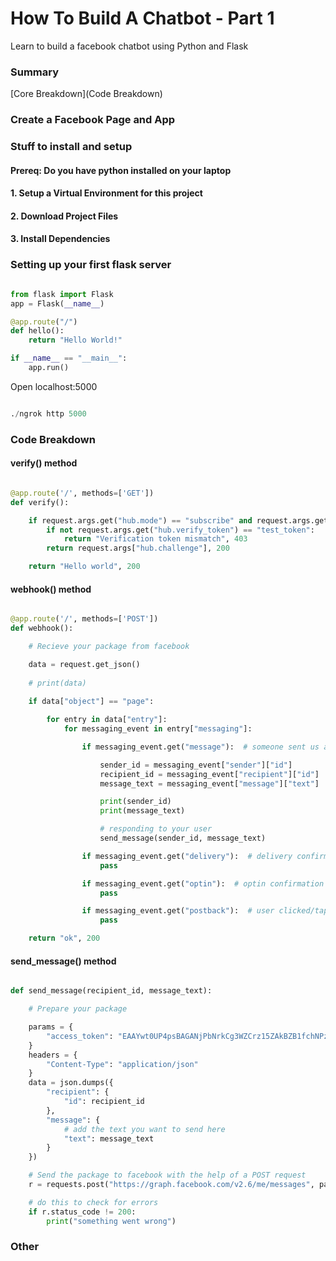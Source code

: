# How To Build A Chatbot - Part 1
Learn to build a facebook chatbot using Python and Flask

### Summary
[Core Breakdown](Code Breakdown)


### Create a Facebook Page and App

### Stuff to install and setup

#### Prereq: Do you have python installed on your laptop

#### 1. Setup a Virtual Environment for this project

#### 2. Download Project Files

#### 3. Install Dependencies

### Setting up your first flask server

```python 

from flask import Flask
app = Flask(__name__)

@app.route("/")
def hello():
    return "Hello World!"

if __name__ == "__main__":
    app.run()

```

Open localhost:5000

```python

./ngrok http 5000

```


###  Code Breakdown

#### verify() method

```python

@app.route('/', methods=['GET'])
def verify():

    if request.args.get("hub.mode") == "subscribe" and request.args.get("hub.challenge"):
        if not request.args.get("hub.verify_token") == "test_token":
            return "Verification token mismatch", 403
        return request.args["hub.challenge"], 200

    return "Hello world", 200

````



#### webhook() method

```python

@app.route('/', methods=['POST'])
def webhook():

    # Recieve your package from facebook

    data = request.get_json()
    
    # print(data)
    
    if data["object"] == "page":

        for entry in data["entry"]:
            for messaging_event in entry["messaging"]:

                if messaging_event.get("message"):  # someone sent us a message

                    sender_id = messaging_event["sender"]["id"]        # the facebook ID of the person sending you the message
                    recipient_id = messaging_event["recipient"]["id"]  # the recipient's ID, which should be your page's facebook ID
                    message_text = messaging_event["message"]["text"]  # the message's text

                    print(sender_id)
                    print(message_text)

                    # responding to your user
                    send_message(sender_id, message_text)

                if messaging_event.get("delivery"):  # delivery confirmation
                    pass

                if messaging_event.get("optin"):  # optin confirmation
                    pass

                if messaging_event.get("postback"):  # user clicked/tapped "postback" button in earlier message
                    pass

    return "ok", 200


```

#### send_message() method


```python

def send_message(recipient_id, message_text):

    # Prepare your package

    params = {
        "access_token": "EAAYwt0UP4psBAGANjPbNrkCg3WZCrz15ZAkBZB1fchNPzj3d8F4tZBs6du6kB0b5TwIZCNVUJZAuy3BnAi9fHSuJuuR2ZA0hNrx2IRmW4hH62C1ZBarQaOSMMtad8JneBf0uV3GS3rITztTk0l4NCBRr5xkeyyaEBlE6pBB3RQe1HAZDZD"
    }
    headers = {
        "Content-Type": "application/json"
    }
    data = json.dumps({
        "recipient": {
            "id": recipient_id
        },
        "message": {
        	# add the text you want to send here
            "text": message_text
        }
    })

    # Send the package to facebook with the help of a POST request
    r = requests.post("https://graph.facebook.com/v2.6/me/messages", params=params, headers=headers, data=data)

    # do this to check for errors
    if r.status_code != 200:
    	print("something went wrong")


```


### Other







